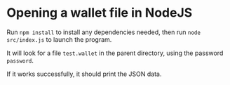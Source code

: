 # Opening a wallet file in NodeJS

Run `npm install` to install any dependencies needed, then run `node src/index.js` to launch the program.

It will look for a file `test.wallet` in the parent directory, using the password `password`.

If it works successfully, it should print the JSON data.
